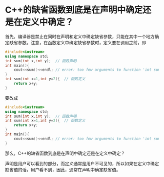 # C++的缺省函数到底是在声明中确定还是在定义中确定？

首先，编译器是禁止在同时在声明和定义中确定缺省参数，只能在其中一个地方确定缺省参数。注意，在函数定义中确定缺省参数时，定义要在调用之前，即

```c++
#include<iostream>
using namespace std;
int sum(int x,int y);  // 函数声明
int main(){
    cout<<sum()<<endl; // error: too few arguments to function 'int sum(int, int)'
}
int sum(int x=1,int y=2){  // 函数定义
    return x+y;
}
```

要改成

```c++
#include<iostream>
using namespace std;
int sum(int x,int y);  // 函数声明
int sum(int x=1,int y=2){  // 函数定义
    return x+y;
}
int main(){
    cout<<sum()<<endl; // error: too few arguments to function 'int sum(int, int)'
}
```

那么，C++的缺省函数到底是在声明中确定还是在定义中确定？

声明是用户可以看到的部分，而定义通常是用户不可见的，所以如果在定义中确定缺省值的话，用户看不到，因此，通常在声明中确定缺省值。